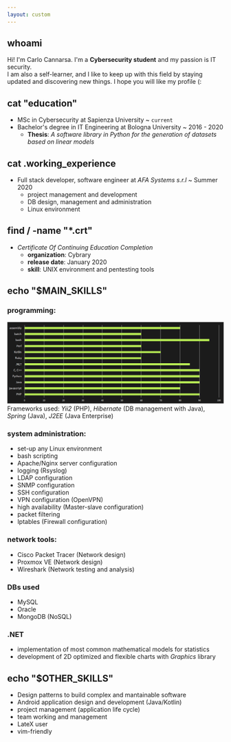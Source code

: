 ```yaml
---
layout: custom
---
```


## whoami

Hi! I'm Carlo Cannarsa. I'm a **Cybersecurity student** and my passion is IT security.  
I am also a self-learner, and I like to keep up with this field by staying updated and discovering new things. I hope you will like my profile (:


## cat "education"
* MSc in Cybersecurity at Sapienza University ~ `current`
* Bachelor's degree in IT Engineering at Bologna University ~ 2016 - 2020 
  * **Thesis**: _A software library in Python for the generation of datasets based on linear models_


## cat .working_experience 
* Full stack developer, software engineer at _AFA Systems s.r.l_ ~ Summer 2020
  * project management and development
  * DB design, management and administration
  * Linux environment


## find / -name "*.crt"
* _Certificate Of Continuing Education Completion_
  * **organization**: Cybrary
  * **release date**: January 2020
  * **skill**: UNIX environment and pentesting tools


## echo "$MAIN_SKILLS"
### **programming**:
![Histogram](/images/languages.png)
Frameworks used: _Yii2_ (PHP), _Hibernate_ (DB management with Java), _Spring_ (Java), _J2EE_ (Java Enterprise)

### **system administration**:
  * set-up any Linux environment
  * bash scripting
  * Apache/Nginx server configuration 
  * logging (Rsyslog)
  * LDAP configuration
  * SNMP configuration
  * SSH configuration
  * VPN configuration (OpenVPN)
  * high availability (Master-slave configuration)
  * packet filtering
  * Iptables (Firewall configuration)

### **network tools**:
  * Cisco Packet Tracer (Network design)
  * Proxmox VE (Network design)
  * Wireshark (Network testing and analysis)


### **DBs used**

  * MySQL
  * Oracle
  * MongoDB (NoSQL)

### **.NET**
  * implementation of most common mathematical models for statistics 
  * development of 2D optimized and flexible charts with _Graphics_ library

## echo "$OTHER_SKILLS"
* Design patterns to build complex and mantainable software
* Android application design and development (Java/Kotlin)
* project management (application life cycle)
* team working and management 
* LateX user
* vim-friendly
